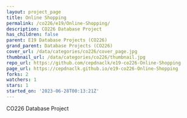 ```yaml
---
layout: project_page
title: Online Shopping
permalink: /co226/e19/Online-Shopping/
description: CO226 Database Project
has_children: false
parent: E19 Database Projects (CO226)
grand_parent: Database Projects (CO226)
cover_url: /data/categories/co226/cover_page.jpg
thumbnail_url: /data/categories/co226/thumbnail.jpg
repo_url: https://github.com/cepdnaclk/e19-co226-Online-Shopping
page_url: https://cepdnaclk.github.io/e19-co226-Online-Shopping
forks: 2
watchers: 1
stars: 1
started_on: '2023-06-28T00:13:21Z'
---
```


CO226 Database Project